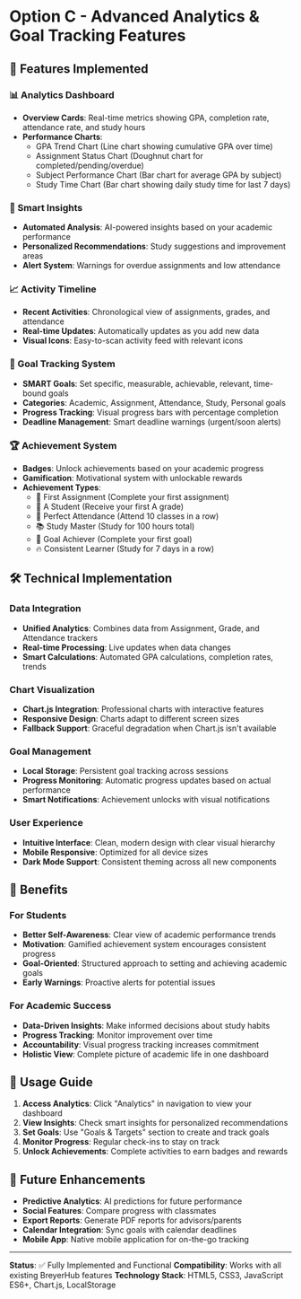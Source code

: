 # Option C - Advanced Analytics & Goal Tracking Features

## 🎯 Features Implemented

### 📊 Analytics Dashboard
- **Overview Cards**: Real-time metrics showing GPA, completion rate, attendance rate, and study hours
- **Performance Charts**: 
  - GPA Trend Chart (Line chart showing cumulative GPA over time)
  - Assignment Status Chart (Doughnut chart for completed/pending/overdue)
  - Subject Performance Chart (Bar chart for average GPA by subject)
  - Study Time Chart (Bar chart showing daily study time for last 7 days)

### 🧠 Smart Insights
- **Automated Analysis**: AI-powered insights based on your academic performance
- **Personalized Recommendations**: Study suggestions and improvement areas
- **Alert System**: Warnings for overdue assignments and low attendance

### 📈 Activity Timeline
- **Recent Activities**: Chronological view of assignments, grades, and attendance
- **Real-time Updates**: Automatically updates as you add new data
- **Visual Icons**: Easy-to-scan activity feed with relevant icons

### 🎯 Goal Tracking System
- **SMART Goals**: Set specific, measurable, achievable, relevant, time-bound goals
- **Categories**: Academic, Assignment, Attendance, Study, Personal goals
- **Progress Tracking**: Visual progress bars with percentage completion
- **Deadline Management**: Smart deadline warnings (urgent/soon alerts)

### 🏆 Achievement System
- **Badges**: Unlock achievements based on your academic progress
- **Gamification**: Motivational system with unlockable rewards
- **Achievement Types**:
  - 📝 First Assignment (Complete your first assignment)
  - 🌟 A Student (Receive your first A grade)
  - 🏫 Perfect Attendance (Attend 10 classes in a row)
  - 📚 Study Master (Study for 100 hours total)
  - 🎯 Goal Achiever (Complete your first goal)
  - 🔥 Consistent Learner (Study for 7 days in a row)

## 🛠️ Technical Implementation

### Data Integration
- **Unified Analytics**: Combines data from Assignment, Grade, and Attendance trackers
- **Real-time Processing**: Live updates when data changes
- **Smart Calculations**: Automated GPA calculations, completion rates, trends

### Chart Visualization
- **Chart.js Integration**: Professional charts with interactive features
- **Responsive Design**: Charts adapt to different screen sizes
- **Fallback Support**: Graceful degradation when Chart.js isn't available

### Goal Management
- **Local Storage**: Persistent goal tracking across sessions
- **Progress Monitoring**: Automatic progress updates based on actual performance
- **Smart Notifications**: Achievement unlocks with visual notifications

### User Experience
- **Intuitive Interface**: Clean, modern design with clear visual hierarchy
- **Mobile Responsive**: Optimized for all device sizes
- **Dark Mode Support**: Consistent theming across all new components

## 🎉 Benefits

### For Students
- **Better Self-Awareness**: Clear view of academic performance trends
- **Motivation**: Gamified achievement system encourages consistent progress
- **Goal-Oriented**: Structured approach to setting and achieving academic goals
- **Early Warnings**: Proactive alerts for potential issues

### For Academic Success
- **Data-Driven Insights**: Make informed decisions about study habits
- **Progress Tracking**: Monitor improvement over time
- **Accountability**: Visual progress tracking increases commitment
- **Holistic View**: Complete picture of academic life in one dashboard

## 🚀 Usage Guide

1. **Access Analytics**: Click "Analytics" in navigation to view your dashboard
2. **View Insights**: Check smart insights for personalized recommendations
3. **Set Goals**: Use "Goals & Targets" section to create and track goals
4. **Monitor Progress**: Regular check-ins to stay on track
5. **Unlock Achievements**: Complete activities to earn badges and rewards

## 🔮 Future Enhancements

- **Predictive Analytics**: AI predictions for future performance
- **Social Features**: Compare progress with classmates
- **Export Reports**: Generate PDF reports for advisors/parents
- **Calendar Integration**: Sync goals with calendar deadlines
- **Mobile App**: Native mobile application for on-the-go tracking

---

**Status**: ✅ Fully Implemented and Functional
**Compatibility**: Works with all existing BreyerHub features
**Technology Stack**: HTML5, CSS3, JavaScript ES6+, Chart.js, LocalStorage
